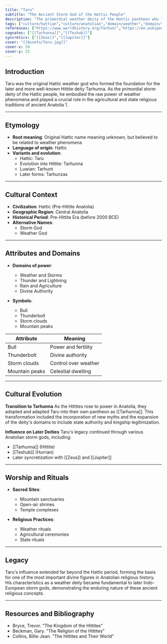 ```yaml
---
title: "Taru"
subtitle: "The Ancient Storm God of the Hattic People"
description: "The primordial weather deity of the Hattic pantheon who later evolved into the mighty Tarhunna of the Hittites"
tags: ["culture/hattian","culture/anatolian","domain/weather","domain/thunder","domain/agriculture","trait/male","trait/deity"]
references: ["https://www.worldhistory.org/Tarhun/","https://en.wikipedia.org/wiki/Tar%E1%B8%ABunna"]
cognates: ["[[Tarhunna]]","[[Teshub]]"]
syncretics: ["[[Zeus]]","[[Jupiter]]"]
cover: "[[Assets/Taru.jpg]]"
cover-x: 50
cover-y: 25
---
```

##  Introduction
Taru was the original Hattic weather god who formed the foundation for the later and more well-known Hittite deity Tarhunna. As the primordial storm deity of the Hattic people, he embodied the raw power of weather phenomena and played a crucial role in the agricultural and state religious traditions of ancient Anatolia <mcreference link="https://www.worldhistory.org/Tarhun/" index="1">1</mcreference>.

---

## Etymology

- **Root meaning**: Original Hattic name meaning unknown, but believed to be related to weather phenomena
- **Language of origin**: Hattic
- **Variants and evolution**: 
  - Hattic: Taru
  - Evolution into Hittite: Tarhunna
  - Luwian: Tarhunt
  - Later forms: Tarhunzas

---

##  Cultural Context

- **Civilization**: Hattic (Pre-Hittite Anatolia)
- **Geographic Region**: Central Anatolia
- **Historical Period**: Pre-Hittite Era (before 2000 BCE)
- **Alternative Names**:
  - Storm God
  - Weather God

---

## Attributes and Domains

- **Domains of power**: 
  - Weather and Storms
  - Thunder and Lightning
  - Rain and Agriculture
  - Divine Authority

- **Symbols**: 
  - Bull
  - Thunderbolt
  - Storm clouds
  - Mountain peaks

| Attribute | Meaning |
|-----------|----------|
| Bull | Power and fertility |
| Thunderbolt | Divine authority |
| Storm clouds | Control over weather |
| Mountain peaks | Celestial dwelling |

---

## Cultural Evolution

**Transition to Tarhunna**
As the Hittites rose to power in Anatolia, they adopted and adapted Taru into their own pantheon as [[Tarhunna]]. This transformation included the incorporation of new myths and the expansion of the deity's domains to include state authority and kingship legitimization.

**Influence on Later Deities**
Taru's legacy continued through various Anatolian storm gods, including:
- [[Tarhunna]] (Hittite)
- [[Teshub]] (Hurrian)
- Later syncretization with [[Zeus]] and [[Jupiter]]

---

## Worship and Rituals

- **Sacred Sites**: 
  - Mountain sanctuaries
  - Open-air shrines
  - Temple complexes

- **Religious Practices**: 
  - Weather rituals
  - Agricultural ceremonies
  - State rituals

---

## Legacy

Taru's influence extended far beyond the Hattic period, forming the basis for one of the most important divine figures in Anatolian religious history. His characteristics as a weather deity became fundamental to later Indo-European storm gods, demonstrating the enduring nature of these ancient religious concepts.

---

## Resources and Bibliography

- Bryce, Trevor. "The Kingdom of the Hittites"
- Beckman, Gary. "The Religion of the Hittites"
- Collins, Billie Jean. "The Hittites and Their World"